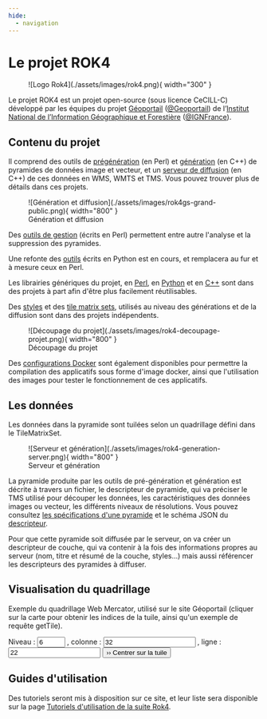 ```yaml
---
hide:
  - navigation
---
```


# Le projet ROK4

<figure markdown>
  ![Logo Rok4](./assets/images/rok4.png){ width="300" }
</figure>

Le projet ROK4 est un projet open-source (sous licence CeCILL-C) développé par les équipes du projet [Géoportail](https://www.geoportail.gouv.fr) ([@Geoportail](https://twitter.com/Geoportail)) de l’[Institut National de l’Information Géographique et Forestière](https://ign.fr) ([@IGNFrance](https://twitter.com/IGNFrance)).

## Contenu du projet

Il comprend des outils de [prégénération](https://github.com/rok4/pregeneration) (en Perl) et [génération](https://github.com/rok4/generation) (en C++) de pyramides de données image et vecteur, et un [serveur de diffusion](https://github.com/rok4/server) (en C++) de ces données en WMS, WMTS et TMS. Vous pouvez trouver plus de détails dans ces projets. 

<figure markdown>
  ![Génération et diffusion](./assets/images/rok4gs-grand-public.png){ width="800" }
  <figcaption>Génération et diffusion</figcaption>
</figure>

Des [outils de gestion](https://github.com/rok4/tools) (écrits en Perl) permettent entre autre l'analyse et la suppression des pyramides.

Une refonte des [outils](https://github.com/rok4/pytools) écrits en Python est en cours, et remplacera au fur et à mesure ceux en Perl.

Les librairies génériques du projet, en [Perl](https://github.com/rok4/core-perl), en [Python](https://github.com/rok4/core-python) et en [C++](https://github.com/rok4/core-cpp) sont dans des projets à part afin d'être plus facilement réutilisables.

Des [styles](https://github.com/rok4/styles) et des [tile matrix sets](https://github.com/rok4/tilematrixsets), utilisés au niveau des générations et de la diffusion sont dans des projets indépendents.

<figure markdown>
  ![Découpage du projet](./assets/images/rok4-decoupage-projet.png){ width="800" }
  <figcaption>Découpage du projet</figcaption>
</figure>

Des [configurations Docker](https://github.com/rok4/docker) sont également disponibles pour permettre la compilation des applicatifs sous forme d'image docker, ainsi que l'utilisation des images pour tester le fonctionnement de ces applicatifs.

## Les données

Les données dans la pyramide sont tuilées selon un quadrillage défini dans le TileMatrixSet.

<figure markdown>
  ![Serveur et génération](./assets/images/rok4-generation-server.png){ width="800" }
  <figcaption>Serveur et génération</figcaption>
</figure>

La pyramide produite par les outils de pré-génération et génération est décrite à travers un fichier, le descripteur de pyramide, qui va préciser le TMS utilisé pour découper les données, les caractéristiques des données images ou vecteur, les différents niveaux de résolutions. Vous pouvez consultez [les spécifications d'une pyramide](./pyramid.md) et le schéma JSON du [descripteur](./assets/data/pyramid.schema.json).

Pour que cette pyramide soit diffusée par le serveur, on va créer un descripteur de couche, qui va contenir à la fois des informations propres au serveur (nom, titre et résumé de la couche, styles...) mais aussi référencer les descripteurs des pyramides à diffuser.

## Visualisation du quadrillage

Exemple du quadrillage Web Mercator, utilisé sur le site Géoportail (cliquer sur la carte pour obtenir les indices de la tuile, ainsi qu'un exemple de requête getTile).

<div id="map"></div>
<div id="infos1"></div>
<div id="infos2"></div>
<div id="formulaire">
    Niveau : <input type="number" value="6" min="0" max="21" placeholder="Niveau" id="level">
    , colonne : <input type="number" value="32" min="0" placeholder="Colonne" id="col">
    , ligne : <input type="number" value="22" min="0" placeholder="Ligne" id="row">
    <button type="button" onclick="go_to_tile()">&rsaquo;&rsaquo; Centrer sur la tuile</button>
</div>
<link rel="stylesheet" href="./assets/css/ol.css" />
<link rel="stylesheet" href="https://ignf.github.io/geoportal-extensions/openlayers-latest/dist/GpPluginOpenLayers.css" />
<script src="./assets/js/ol.js"></script>
<script 
    data-key="decouverte,essentiels"
    src="https://ignf.github.io/geoportal-extensions/openlayers-latest/dist/GpPluginOpenLayers.js">
</script>
<script src="./assets/js/tms.js"></script>

## Guides d'utilisation

Des tutoriels seront mis à disposition sur ce site, et leur liste sera disponible sur la page [Tutoriels d'utilisation de la suite Rok4](./tutorials.md).

